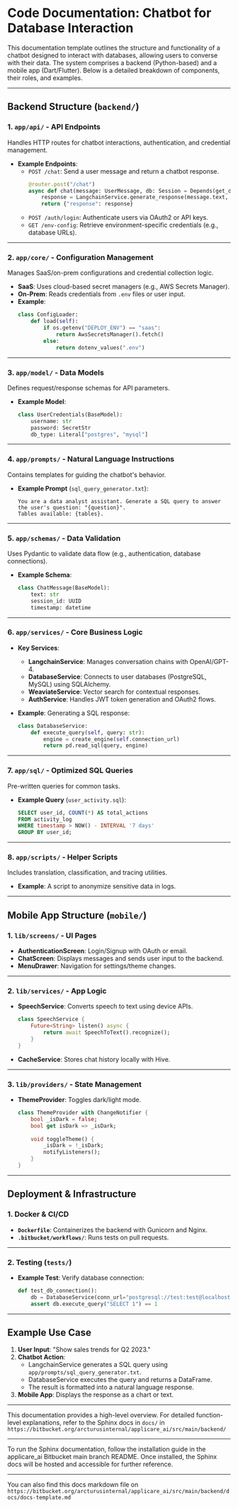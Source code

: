 # Code Documentation: Chatbot for Database Interaction

This documentation template outlines the structure and functionality of a chatbot designed to interact with databases, allowing users to converse with their data. The system comprises a backend (Python-based) and a mobile app (Dart/Flutter). Below is a detailed breakdown of components, their roles, and examples.

---

## Backend Structure (`backend/`)

### 1. **`app/api/`** - API Endpoints  
Handles HTTP routes for chatbot interactions, authentication, and credential management.  
- **Example Endpoints**:  
  - `POST /chat`: Send a user message and return a chatbot response.  
    ```python
    @router.post("/chat")
    async def chat(message: UserMessage, db: Session = Depends(get_db)):
        response = LangchainService.generate_response(message.text, db)
        return {"response": response}
    ```
  - `POST /auth/login`: Authenticate users via OAuth2 or API keys.  
  - `GET /env-config`: Retrieve environment-specific credentials (e.g., database URLs).  

---

### 2. **`app/core/`** - Configuration Management  
Manages SaaS/on-prem configurations and credential collection logic.  
- **SaaS**: Uses cloud-based secret managers (e.g., AWS Secrets Manager).  
- **On-Prem**: Reads credentials from `.env` files or user input.  
- **Example**:  
  ```python
  class ConfigLoader:
      def load(self):
          if os.getenv("DEPLOY_ENV") == "saas":
              return AwsSecretsManager().fetch()
          else:
              return dotenv_values(".env")
  ```

---

### 3. **`app/model/`** - Data Models  
Defines request/response schemas for API parameters.  
- **Example Model**:  
  ```python
  class UserCredentials(BaseModel):
      username: str
      password: SecretStr
      db_type: Literal["postgres", "mysql"]
  ```

---

### 4. **`app/prompts/`** - Natural Language Instructions  
Contains templates for guiding the chatbot's behavior.  
- **Example Prompt** (`sql_query_generator.txt`):  
  ```text
  You are a data analyst assistant. Generate a SQL query to answer the user's question: "{question}". 
  Tables available: {tables}.
  ```

---

### 5. **`app/schemas/`** - Data Validation  
Uses Pydantic to validate data flow (e.g., authentication, database connections).  
- **Example Schema**:  
  ```python
  class ChatMessage(BaseModel):
      text: str
      session_id: UUID
      timestamp: datetime
  ```

---

### 6. **`app/services/`** - Core Business Logic  
- **Key Services**:  
  - **LangchainService**: Manages conversation chains with OpenAI/GPT-4.  
  - **DatabaseService**: Connects to user databases (PostgreSQL, MySQL) using SQLAlchemy.  
  - **WeaviateService**: Vector search for contextual responses.  
  - **AuthService**: Handles JWT token generation and OAuth2 flows.  

- **Example**: Generating a SQL response:  
  ```python
  class DatabaseService:
      def execute_query(self, query: str):
          engine = create_engine(self.connection_url)
          return pd.read_sql(query, engine)
  ```

---

### 7. **`app/sql/`** - Optimized SQL Queries  
Pre-written queries for common tasks.  
- **Example Query** (`user_activity.sql`):  
  ```sql
  SELECT user_id, COUNT(*) AS total_actions 
  FROM activity_log 
  WHERE timestamp > NOW() - INTERVAL '7 days' 
  GROUP BY user_id;
  ```

---

### 8. **`app/scripts/`** - Helper Scripts  
Includes translation, classification, and tracing utilities.  
- **Example**: A script to anonymize sensitive data in logs.  

---

## Mobile App Structure (`mobile/`)

### 1. **`lib/screens/`** - UI Pages  
- **AuthenticationScreen**: Login/Signup with OAuth or email.  
- **ChatScreen**: Displays messages and sends user input to the backend.  
- **MenuDrawer**: Navigation for settings/theme changes.  

---

### 2. **`lib/services/`** - App Logic  
- **SpeechService**: Converts speech to text using device APIs.  
  ```dart
  class SpeechService {
      Future<String> listen() async {
          return await SpeechToText().recognize();
      }
  }
  ```
- **CacheService**: Stores chat history locally with Hive.  

---

### 3. **`lib/providers/`** - State Management  
- **ThemeProvider**: Toggles dark/light mode.  
  ```dart
  class ThemeProvider with ChangeNotifier {
      bool _isDark = false;
      bool get isDark => _isDark;
      
      void toggleTheme() {
          _isDark = !_isDark;
          notifyListeners();
      }
  }
  ```

---

## Deployment & Infrastructure

### 1. **Docker & CI/CD**  
- **`Dockerfile`**: Containerizes the backend with Gunicorn and Nginx.  
- **`.bitbucket/workflows/`**: Runs tests on pull requests.  

---

### 2. **Testing (`tests/`)**  
- **Example Test**: Verify database connection:  
  ```python
  def test_db_connection():
      db = DatabaseService(conn_url="postgresql://test:test@localhost/test")
      assert db.execute_query("SELECT 1") == 1
  ```

---

## Example Use Case  
1. **User Input**: "Show sales trends for Q2 2023."  
2. **Chatbot Action**:  
   - LangchainService generates a SQL query using `app/prompts/sql_query_generator.txt`.  
   - DatabaseService executes the query and returns a DataFrame.  
   - The result is formatted into a natural language response.  
3. **Mobile App**: Displays the response as a chart or text.  

---

This documentation provides a high-level overview. For detailed function-level explanations, refer to the Sphinx docs in `docs/` in `https://bitbucket.org/arcturusinternal/applicare_ai/src/main/backend/`

---
To run the Sphinx documentation, follow the installation guide in the applicare_ai Bitbucket main branch README. Once installed, the Sphinx docs will be hosted and accessible for further reference.

---
You can also find this docs markdown file on 
`https://bitbucket.org/arcturusinternal/applicare_ai/src/main/backend/docs/docs-template.md`